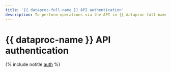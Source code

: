 ```yaml
---
title: '{{ dataproc-full-name }} API authentication'
description: To perform operations via the API in {{ dataproc-full-name }} – an Apache Hadoop® and Apache Spark™ cluster deployment service – get an IAM token for your account.
---
```


# {{ dataproc-name }} API authentication

{% include notitle [auth](../../_includes/authentication.md) %}
